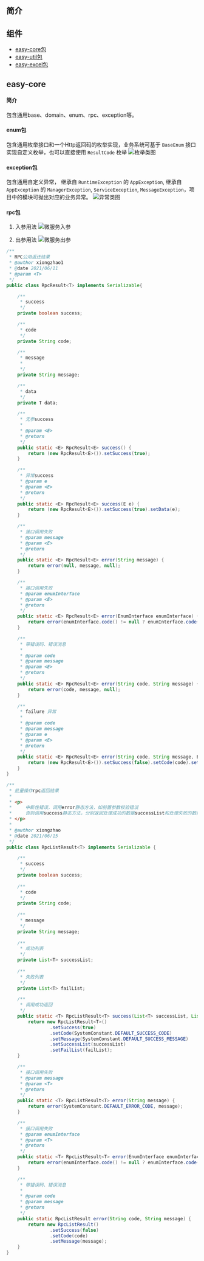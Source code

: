 ## 简介

## 组件
* [easy-core包](https://git.jd.com/b-gms/bgms-common/wikis/%E9%87%91%E9%BC%8Ecore%E5%8C%85)
* [easy-util包](https://git.jd.com/b-gms/bgms-common/wikis/%E9%87%91%E9%BC%8Erpc%E5%8C%85)
* [easy-excel包]()

## easy-core
#### 简介
包含通用base、domain、enum、rpc、exception等。
#### enum包
包含通用枚举接口和一个Http返回码的枚举实现，业务系统可基于 `BaseEnum` 接口实现自定义枚举，也可以直接使用 `ResultCode` 枚举
![枚举类图](https://github.com/xiongzhao1217/markdown-photos/blob/master/easy-framework/enum.png)
#### exception包
包含通用自定义异常， 继承自 `RuntimeException` 的 `AppException`, 继承自 `AppException` 的 `ManagerException`, `ServiceException`, `MessageException`，项目中的模块可抛出对应的业务异常。
![异常类图](https://github.com/xiongzhao1217/markdown-photos/blob/master/easy-framework/exception.png?raw=true)
#### rpc包
1. 入参用法
![微服务入参](https://github.com/xiongzhao1217/markdown-photos/blob/master/easy-framework/rpc-request.png?raw=true)

2. 出参用法
![微服务出参](https://github.com/xiongzhao1217/markdown-photos/blob/master/easy-framework/rpc-response.png?raw=true)

```java
/**
 * RPC公用返还结果
 * @author xiongzhao1
 * @date 2021/06/11
 * @param <T>
 */
public class RpcResult<T> implements Serializable{

	/**
	 * success
	 */
	private boolean success;

	/**
	 * code
	 */
	private String code;

	/**
	 * message
	 *
	 */
	private String message;

	/**
	 * data
	 */
	private T data;

	/**
	 * 无参success
	 *
	 * @param <E>
	 * @return
	 */
	public static <E> RpcResult<E> success() {
		return (new RpcResult<E>()).setSuccess(true);
	}

	/**
	 * 异常success
	 * @param e
	 * @param <E>
	 * @return
	 */
	public static <E> RpcResult<E> success(E e) {
		return (new RpcResult<E>()).setSuccess(true).setData(e);
	}

	/**
	 * 接口调用失败
	 * @param message
	 * @param <E>
	 * @return
	 */
	public static <E> RpcResult<E> error(String message) {
		return error(null, message, null);
	}

	/**
	 * 接口调用失败
	 * @param enumInterface
	 * @param <E>
	 * @return
	 */
	public static <E> RpcResult<E> error(EnumInterface enumInterface) {
		return error(enumInterface.code() != null ? enumInterface.code().toString() : null, enumInterface.getMessage(), null);
	}

	/**
	 * 带错误码、错误消息
	 *
	 * @param code
	 * @param message
	 * @param <E>
	 * @return
	 */
	public static <E> RpcResult<E> error(String code, String message) {
		return error(code, message, null);
	}

	/**
	 * failure 异常
	 *
	 * @param code
	 * @param message
	 * @param e
	 * @param <E>
	 * @return
	 */
	public static <E> RpcResult<E> error(String code, String message, E e) {
		return (new RpcResult<E>()).setSuccess(false).setCode(code).setMessage(message).setData(e);
	}
}
```

```java
/**
 * 批量操作rpc返回结果
 *
 * <p>
 *     中断性错误，调用error静态方法，如前置参数校验错误
 *     否则调用success静态方法，分别返回处理成功的数据successList和处理失败的数据failList
 * </p>
 *
 * @author xiongzhao
 * @date 2021/06/15
 */
public class RpcListResult<T> implements Serializable {

    /**
     * success
     */
    private boolean success;
    
    /**
     * code
     */
    private String code;
    
    /**
     * message
     */
    private String message;
    
    /**
     * 成功列表
     */
    private List<T> successList;
    
    /**
     * 失败列表
     */
    private List<T> failList;

    /**
     * 调用成功返回
     */
    public static <T> RpcListResult<T> success(List<T> successList, List<T> failList) {
        return new RpcListResult<T>()
                .setSuccess(true)
                .setCode(SystemConstant.DEFAULT_SUCCESS_CODE)
                .setMessage(SystemConstant.DEFAULT_SUCCESS_MESSAGE)
                .setSuccessList(successList)
                .setFailList(failList);
    }

    /**
     * 接口调用失败
     * @param message
     * @param <T>
     * @return
     */
    public static <T> RpcListResult<T> error(String message) {
        return error(SystemConstant.DEFAULT_ERROR_CODE, message);
    }

    /**
     * 接口调用失败
     * @param enumInterface
     * @param <T>
     * @return
     */
    public static <T> RpcListResult<T> error(EnumInterface enumInterface) {
        return error(enumInterface.code() != null ? enumInterface.code().toString() : null, enumInterface.getMessage());
    }

    /**
     * 带错误码、错误消息
     *
     * @param code
     * @param message
     * @return
     */
    public static RpcListResult error(String code, String message) {
        return new RpcListResult()
                .setSuccess(false)
                .setCode(code)
                .setMessage(message);
    }
}
```
